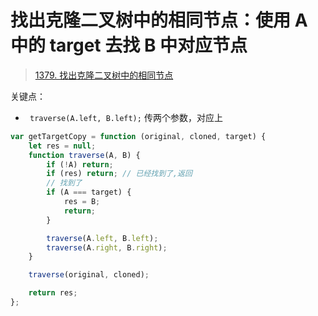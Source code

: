 
# 找出克隆二叉树中的相同节点：使用 A 中的 target 去找 B 中对应节点


>  [1379. 找出克隆二叉树中的相同节点](https://leetcode.cn/problems/find-a-corresponding-node-of-a-binary-tree-in-a-clone-of-that-tree/)


关键点：
- ` traverse(A.left, B.left);` 传两个参数，对应上

```javascript
var getTargetCopy = function (original, cloned, target) {
    let res = null;
    function traverse(A, B) {
        if (!A) return;
        if (res) return; // 已经找到了,返回
        // 找到了
        if (A === target) {
            res = B;
            return;
        }

        traverse(A.left, B.left);
        traverse(A.right, B.right);
    }

    traverse(original, cloned);

    return res;
};

```
